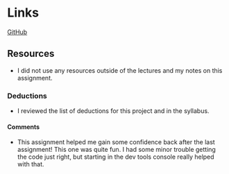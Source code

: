# Links
[GitHub](https://github.com/tarawhiteley/hw_jquery_whiteley_tara)

## Resources

- I did not use any resources outside of the lectures and my notes on this assignment.

### Deductions
- I reviewed the list of deductions for this project and in the syllabus.

#### Comments
- This assignment helped me gain some confidence back after the last assignment! This one was quite fun. I had some minor trouble getting the code just right, but starting in the dev tools console really helped with that.
